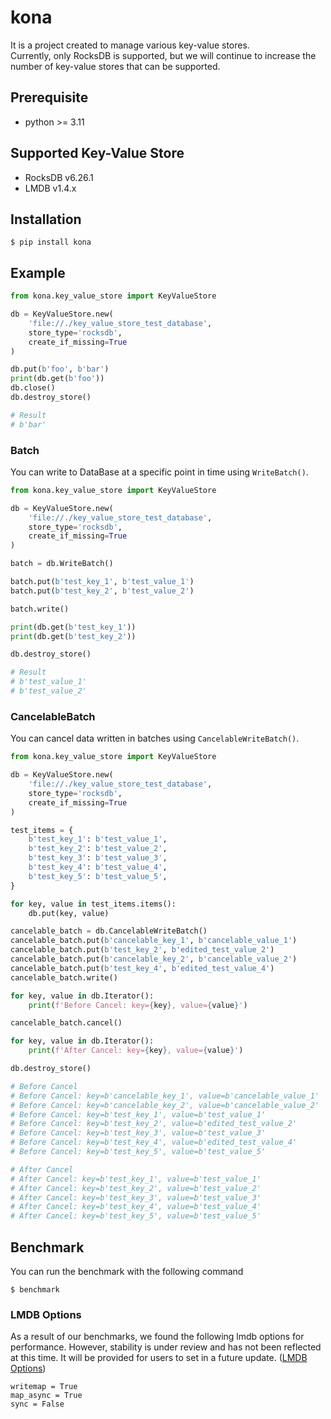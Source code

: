 # kona

It is a project created to manage various key-value stores.  
Currently, only RocksDB is supported, but we will continue to increase the number of key-value stores that can be
supported.

## Prerequisite

- python >= 3.11

## Supported Key-Value Store

- RocksDB v6.26.1
- LMDB v1.4.x

## Installation

~~~
$ pip install kona
~~~

## Example

~~~python
from kona.key_value_store import KeyValueStore

db = KeyValueStore.new(
    'file://./key_value_store_test_database',
    store_type='rocksdb',
    create_if_missing=True
)

db.put(b'foo', b'bar')
print(db.get(b'foo'))
db.close()
db.destroy_store()

# Result
# b'bar'
~~~

### Batch
You can write to DataBase at a specific point in time using `WriteBatch()`.
~~~python
from kona.key_value_store import KeyValueStore

db = KeyValueStore.new(
    'file://./key_value_store_test_database',
    store_type='rocksdb',
    create_if_missing=True
)

batch = db.WriteBatch()

batch.put(b'test_key_1', b'test_value_1')
batch.put(b'test_key_2', b'test_value_2')

batch.write()

print(db.get(b'test_key_1'))
print(db.get(b'test_key_2'))

db.destroy_store()

# Result
# b'test_value_1'
# b'test_value_2'
~~~

### CancelableBatch
You can cancel data written in batches using `CancelableWriteBatch()`.
~~~python
from kona.key_value_store import KeyValueStore

db = KeyValueStore.new(
    'file://./key_value_store_test_database',
    store_type='rocksdb',
    create_if_missing=True
)

test_items = {
    b'test_key_1': b'test_value_1',
    b'test_key_2': b'test_value_2',
    b'test_key_3': b'test_value_3',
    b'test_key_4': b'test_value_4',
    b'test_key_5': b'test_value_5',
}

for key, value in test_items.items():
    db.put(key, value)

cancelable_batch = db.CancelableWriteBatch()
cancelable_batch.put(b'cancelable_key_1', b'cancelable_value_1')
cancelable_batch.put(b'test_key_2', b'edited_test_value_2')
cancelable_batch.put(b'cancelable_key_2', b'cancelable_value_2')
cancelable_batch.put(b'test_key_4', b'edited_test_value_4')
cancelable_batch.write()

for key, value in db.Iterator():
    print(f'Before Cancel: key={key}, value={value}')

cancelable_batch.cancel()

for key, value in db.Iterator():
    print(f'After Cancel: key={key}, value={value}')

db.destroy_store()

# Before Cancel
# Before Cancel: key=b'cancelable_key_1', value=b'cancelable_value_1'
# Before Cancel: key=b'cancelable_key_2', value=b'cancelable_value_2'
# Before Cancel: key=b'test_key_1', value=b'test_value_1'
# Before Cancel: key=b'test_key_2', value=b'edited_test_value_2'
# Before Cancel: key=b'test_key_3', value=b'test_value_3'
# Before Cancel: key=b'test_key_4', value=b'edited_test_value_4'
# Before Cancel: key=b'test_key_5', value=b'test_value_5'

# After Cancel
# After Cancel: key=b'test_key_1', value=b'test_value_1'
# After Cancel: key=b'test_key_2', value=b'test_value_2'
# After Cancel: key=b'test_key_3', value=b'test_value_3'
# After Cancel: key=b'test_key_4', value=b'test_value_4'
# After Cancel: key=b'test_key_5', value=b'test_value_5'
~~~

## Benchmark
You can run the benchmark with the following command
~~~
$ benchmark
~~~

### LMDB Options
As a result of our benchmarks, we found the following lmdb options for performance. 
However, stability is under review and has not been reflected at this time. 
It will be provided for users to set in a future update. 
([LMDB Options](https://lmdb.readthedocs.io/en/release/#environment-class))
~~~
writemap = True
map_async = True
sync = False
~~~
